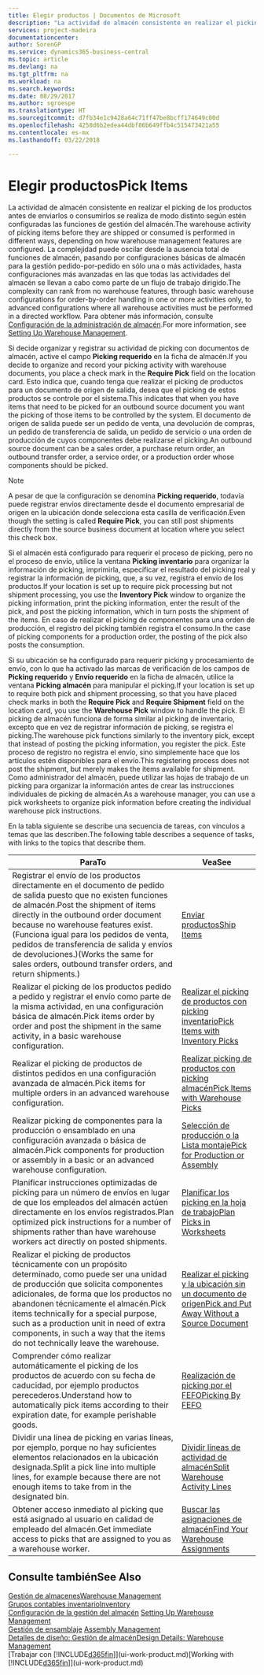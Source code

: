 ```yaml
---
title: Elegir productos | Documentos de Microsoft
description: "La actividad de almacén consistente en realizar el picking de los productos antes de enviarlos o consumirlos se realiza de modo distinto según estén configuradas las funciones de gestión del almacén. La complejidad de la [configuración](../configure-warehouse-processes.md) puede oscilar desde la ausencia total de funciones de almacén, pasando por configuraciones de almacén básicas para la gestión pedido-por-pedido en sólo una o más actividades, hasta configuraciones más avanzadas en las que todas las actividades del almacén se llevan a cabo como parte de un flujo de trabajo dirigido."
services: project-madeira
documentationcenter: 
author: SorenGP
ms.service: dynamics365-business-central
ms.topic: article
ms.devlang: na
ms.tgt_pltfrm: na
ms.workload: na
ms.search.keywords: 
ms.date: 08/29/2017
ms.author: sgroespe
ms.translationtype: HT
ms.sourcegitcommit: d7fb34e1c9428a64c71ff47be8bcff174649c00d
ms.openlocfilehash: 4258d6b2edea44dbf86b649ffb4c515473421a55
ms.contentlocale: es-mx
ms.lasthandoff: 03/22/2018

---
```

# <a name="pick-items"></a><span data-ttu-id="0c2b3-104">Elegir productos</span><span class="sxs-lookup"><span data-stu-id="0c2b3-104">Pick Items</span></span>
<span data-ttu-id="0c2b3-105">La actividad de almacén consistente en realizar el picking de los productos antes de enviarlos o consumirlos se realiza de modo distinto según estén configuradas las funciones de gestión del almacén.</span><span class="sxs-lookup"><span data-stu-id="0c2b3-105">The warehouse activity of picking items before they are shipped or consumed is performed in different ways, depending on how warehouse management features are configured.</span></span> <span data-ttu-id="0c2b3-106">La complejidad puede oscilar desde la ausencia total de funciones de almacén, pasando por configuraciones básicas de almacén para la gestión pedido-por-pedido en sólo una o más actividades, hasta configuraciones más avanzadas en las que todas las actividades del almacén se llevan a cabo como parte de un flujo de trabajo dirigido.</span><span class="sxs-lookup"><span data-stu-id="0c2b3-106">The complexity can rank from no warehouse features, through basic warehouse configurations for order-by-order handling in one or more activities only, to advanced configurations where all warehouse activities must be performed in a directed workflow.</span></span> <span data-ttu-id="0c2b3-107">Para obtener más información, consulte [Configuración de la administración de almacén](warehouse-setup-warehouse.md).</span><span class="sxs-lookup"><span data-stu-id="0c2b3-107">For more information, see [Setting Up Warehouse Management](warehouse-setup-warehouse.md).</span></span>

<span data-ttu-id="0c2b3-108">Si decide organizar y registrar su actividad de picking con documentos de almacén, active el campo **Picking requerido** en la ficha de almacén.</span><span class="sxs-lookup"><span data-stu-id="0c2b3-108">If you decide to organize and record your picking activity with warehouse documents, you place a check mark in the **Require Pick** field on the location card.</span></span> <span data-ttu-id="0c2b3-109">Esto indica que, cuando tenga que realizar el picking de productos para un documento de origen de salida, desea que el picking de estos productos se controle por el sistema.</span><span class="sxs-lookup"><span data-stu-id="0c2b3-109">This indicates that when you have items that need to be picked for an outbound source document you want the picking of those items to be controlled by the system.</span></span> <span data-ttu-id="0c2b3-110">El documento de origen de salida puede ser un pedido de venta, una devolución de compras, un pedido de transferencia de salida, un pedido de servicio o una orden de producción de cuyos componentes debe realizarse el picking.</span><span class="sxs-lookup"><span data-stu-id="0c2b3-110">An outbound source document can be a sales order, a purchase return order, an outbound transfer order, a service order, or a production order whose components should be picked.</span></span>

> [!NOTE]
> <span data-ttu-id="0c2b3-111">A pesar de que la configuración se denomina **Picking requerido**, todavía puede registrar envíos directamente desde el documento empresarial de origen en la ubicación donde selecciona esta casilla de verificación.</span><span class="sxs-lookup"><span data-stu-id="0c2b3-111">Even though the setting is called **Require Pick**, you can still post shipments directly from the source business document at location where you select this check box.</span></span>

<span data-ttu-id="0c2b3-112">Si el almacén está configurado para requerir el proceso de picking, pero no el proceso de envío, utilice la ventana **Picking inventario** para organizar la información de picking, imprimirla, especificar el resultado del picking real y registrar la información de picking, que, a su vez, registra el envío de los productos.</span><span class="sxs-lookup"><span data-stu-id="0c2b3-112">If your location is set up to require pick processing but not shipment processing, you use the **Inventory Pick** window to organize the picking information, print the picking information, enter the result of the pick, and post the picking information, which in turn posts the shipment of the items.</span></span> <span data-ttu-id="0c2b3-113">En caso de realizar el picking de componentes para una orden de producción, el registro del picking también registra el consumo.</span><span class="sxs-lookup"><span data-stu-id="0c2b3-113">In the case of picking components for a production order, the posting of the pick also posts the consumption.</span></span>

<span data-ttu-id="0c2b3-114">Si su ubicación se ha configurado para requerir picking y procesamiento de envío, con lo que ha activado las marcas de verificación de los campos de **Picking requerido** y **Envío requerido** en la ficha de almacén, utilice la ventana **Picking almacén** para manipular el picking.</span><span class="sxs-lookup"><span data-stu-id="0c2b3-114">If your location is set up to require both pick and shipment processing, so that you have placed check marks in both the **Require Pick** and **Require Shipment** field on the location card, you use the **Warehouse Pick** window to handle the pick.</span></span> <span data-ttu-id="0c2b3-115">El picking de almacén funciona de forma similar al picking de inventario, excepto que en vez de registrar información de picking, se registra el picking.</span><span class="sxs-lookup"><span data-stu-id="0c2b3-115">The warehouse pick functions similarly to the inventory pick, except that instead of posting the picking information, you register the pick.</span></span> <span data-ttu-id="0c2b3-116">Este proceso de registro no registra el envío, sino simplemente hace que los artículos estén disponibles para el envío.</span><span class="sxs-lookup"><span data-stu-id="0c2b3-116">This registering process does not post the shipment, but merely makes the items available for shipment.</span></span> <span data-ttu-id="0c2b3-117">Como administrador del almacén, puede utilizar las hojas de trabajo de un picking para organizar la información antes de crear las instrucciones individuales de picking de almacén.</span><span class="sxs-lookup"><span data-stu-id="0c2b3-117">As a warehouse manager, you can use a pick worksheets to organize pick information before creating the individual warehouse pick instructions.</span></span>

<span data-ttu-id="0c2b3-118">En la tabla siguiente se describe una secuencia de tareas, con vínculos a temas que las describen.</span><span class="sxs-lookup"><span data-stu-id="0c2b3-118">The following table describes a sequence of tasks, with links to the topics that describe them.</span></span>   

|<span data-ttu-id="0c2b3-119">**Para**</span><span class="sxs-lookup"><span data-stu-id="0c2b3-119">**To**</span></span>|<span data-ttu-id="0c2b3-120">**Vea**</span><span class="sxs-lookup"><span data-stu-id="0c2b3-120">**See**</span></span>|
|------------|-------------|  
|<span data-ttu-id="0c2b3-121">Registrar el envío de los productos directamente en el documento de pedido de salida puesto que no existen funciones de almacén.</span><span class="sxs-lookup"><span data-stu-id="0c2b3-121">Post the shipment of items directly in the outbound order document because no warehouse features exist.</span></span> <span data-ttu-id="0c2b3-122">(Funciona igual para los pedidos de venta, pedidos de transferencia de salida y envíos de devoluciones.)</span><span class="sxs-lookup"><span data-stu-id="0c2b3-122">(Works the same for sales orders, outbound transfer orders, and return shipments.)</span></span>|[<span data-ttu-id="0c2b3-123">Enviar productos</span><span class="sxs-lookup"><span data-stu-id="0c2b3-123">Ship Items</span></span>](warehouse-how-ship-items.md)|  
|<span data-ttu-id="0c2b3-124">Realizar el picking de los productos pedido a pedido y registrar el envío como parte de la misma actividad, en una configuración básica de almacén.</span><span class="sxs-lookup"><span data-stu-id="0c2b3-124">Pick items order by order and post the shipment in the same activity, in a basic warehouse configuration.</span></span>|[<span data-ttu-id="0c2b3-125">Realizar el picking de productos con picking inventario</span><span class="sxs-lookup"><span data-stu-id="0c2b3-125">Pick Items with Inventory Picks</span></span>](warehouse-how-to-pick-items-with-inventory-picks.md)|
|<span data-ttu-id="0c2b3-126">Realizar el picking de productos de distintos pedidos en una configuración avanzada de almacén.</span><span class="sxs-lookup"><span data-stu-id="0c2b3-126">Pick items for multiple orders in an advanced warehouse configuration.</span></span>|[<span data-ttu-id="0c2b3-127">Realizar picking de productos con picking almacén</span><span class="sxs-lookup"><span data-stu-id="0c2b3-127">Pick Items with Warehouse Picks</span></span>](warehouse-how-to-pick-items-for-warehouse-shipment.md)|  
|<span data-ttu-id="0c2b3-128">Realizar picking de componentes para la producción o ensamblado en una configuración avanzada o básica de almacén.</span><span class="sxs-lookup"><span data-stu-id="0c2b3-128">Pick components for production or assembly in a basic or an advanced warehouse configuration.</span></span>|[<span data-ttu-id="0c2b3-129">Selección de producción o la Lista montaje</span><span class="sxs-lookup"><span data-stu-id="0c2b3-129">Pick for Production or Assembly</span></span>](warehouse-how-to-pick-for-production.md)|  
|<span data-ttu-id="0c2b3-130">Planificar instrucciones optimizadas de picking para un número de envíos en lugar de que los empleados del almacén actúen directamente en los envíos registrados.</span><span class="sxs-lookup"><span data-stu-id="0c2b3-130">Plan optimized pick instructions for a number of shipments rather than have warehouse workers act directly on posted shipments.</span></span>|[<span data-ttu-id="0c2b3-131">Planificar los picking en la hoja de trabajo</span><span class="sxs-lookup"><span data-stu-id="0c2b3-131">Plan Picks in Worksheets</span></span>](warehouse-how-to-plan-picks-in-worksheets.md)|  
|<span data-ttu-id="0c2b3-132">Realizar el picking de productos técnicamente con un propósito determinado, como puede ser una unidad de producción que solicita componentes adicionales, de forma que los productos no abandonen técnicamente el almacén.</span><span class="sxs-lookup"><span data-stu-id="0c2b3-132">Pick items technically for a special purpose, such as a production unit in need of extra components, in such a way that the items do not technically leave the warehouse.</span></span>|[<span data-ttu-id="0c2b3-133">Realizar el picking y la ubicación sin un documento de origen</span><span class="sxs-lookup"><span data-stu-id="0c2b3-133">Pick and Put Away Without a Source Document</span></span>](warehouse-how-to-create-put-aways-from-internal-put-aways.md)|
|<span data-ttu-id="0c2b3-134">Comprender cómo realizar automáticamente el picking de los productos de acuerdo con su fecha de caducidad, por ejemplo productos perecederos.</span><span class="sxs-lookup"><span data-stu-id="0c2b3-134">Understand how to automatically pick items according to their expiration date, for example perishable goods.</span></span>|[<span data-ttu-id="0c2b3-135">Realización de picking por el FEFO</span><span class="sxs-lookup"><span data-stu-id="0c2b3-135">Picking By FEFO</span></span>](warehouse-picking-by-fefo.md)|
|<span data-ttu-id="0c2b3-136">Dividir una línea de picking en varias líneas, por ejemplo, porque no hay suficientes elementos relacionados en la ubicación designada.</span><span class="sxs-lookup"><span data-stu-id="0c2b3-136">Split a pick line into multiple lines, for example because there are not enough items to take from in the designated bin.</span></span>|[<span data-ttu-id="0c2b3-137">Dividir líneas de actividad de almacén</span><span class="sxs-lookup"><span data-stu-id="0c2b3-137">Split Warehouse Activity Lines</span></span>](warehouse-how-to-split-warehouse-activity-lines.md)|
|<span data-ttu-id="0c2b3-138">Obtener acceso inmediato al picking que está asignado al usuario en calidad de empleado del almacén.</span><span class="sxs-lookup"><span data-stu-id="0c2b3-138">Get immediate access to picks that are assigned to you as a warehouse worker.</span></span>|[<span data-ttu-id="0c2b3-139">Buscar las asignaciones de almacén</span><span class="sxs-lookup"><span data-stu-id="0c2b3-139">Find Your Warehouse Assignments</span></span>](warehouse-how-to-find-your-warehouse-assignments.md)|  

## <a name="see-also"></a><span data-ttu-id="0c2b3-140">Consulte también</span><span class="sxs-lookup"><span data-stu-id="0c2b3-140">See Also</span></span>  
[<span data-ttu-id="0c2b3-141">Gestión de almacenes</span><span class="sxs-lookup"><span data-stu-id="0c2b3-141">Warehouse Management</span></span>](warehouse-manage-warehouse.md)  
[<span data-ttu-id="0c2b3-142">Grupos contables inventario</span><span class="sxs-lookup"><span data-stu-id="0c2b3-142">Inventory</span></span>](inventory-manage-inventory.md)  
<span data-ttu-id="0c2b3-143">[Configuración de la gestión del almacén](warehouse-setup-warehouse.md)   </span><span class="sxs-lookup"><span data-stu-id="0c2b3-143">[Setting Up Warehouse Management](warehouse-setup-warehouse.md)   </span></span>  
<span data-ttu-id="0c2b3-144">[Gestión de ensamblaje](assembly-assemble-items.md)  </span><span class="sxs-lookup"><span data-stu-id="0c2b3-144">[Assembly Management](assembly-assemble-items.md)  </span></span>  
[<span data-ttu-id="0c2b3-145">Detalles de diseño: Gestión de almacén</span><span class="sxs-lookup"><span data-stu-id="0c2b3-145">Design Details: Warehouse Management</span></span>](design-details-warehouse-management.md)  
<span data-ttu-id="0c2b3-146">[Trabajar con [!INCLUDE[d365fin](includes/d365fin_md.md)]](ui-work-product.md)</span><span class="sxs-lookup"><span data-stu-id="0c2b3-146">[Working with [!INCLUDE[d365fin](includes/d365fin_md.md)]](ui-work-product.md)</span></span>

